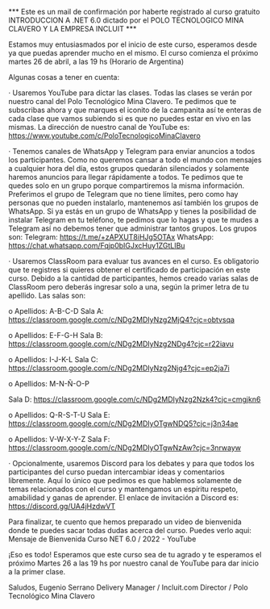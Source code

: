 

*** Este es un mail de confirmación por haberte registrado al curso gratuito INTRODUCCION A .NET 6.0 dictado por el POLO TECNOLOGICO MINA CLAVERO Y LA EMPRESA INCLUIT ***

Estamos muy entusiasmados por el inicio de este curso, esperamos desde ya que puedas aprender mucho en el mismo.
El curso comienza el próximo martes 26 de abril, a las 19 hs (Horario de Argentina)

Algunas cosas a tener en cuenta:

·         Usaremos YouTube para dictar las clases. Todas las clases se verán por nuestro canal del Polo Tecnológico Mina Clavero. Te pedimos que te subscribas ahora y que marques el iconito de la campanita así te enteras de cada clase que vamos subiendo si es que no puedes estar en vivo en las mismas. 
La dirección de nuestro canal de YouTube es: https://www.youtube.com/c/PoloTecnologicoMinaClavero



·         Tenemos canales de WhatsApp y Telegram para enviar anuncios a todos los participantes. Como no queremos cansar a todo el mundo con mensajes a cualquier hora del día, estos grupos quedarán silenciados y solamente haremos anuncios para llegar rápidamente a todos. Te pedimos que te quedes solo en un grupo porque compartiremos la misma información. Preferimos el grupo de Telegram que no tiene límites, pero como hay personas que no pueden instalarlo, mantenemos así también los grupos de WhatsApp.
Si ya estás en un grupo de WhatsApp y tienes la posibilidad de instalar Telegram en tu teléfono, te pedimos que lo hagas y que te mudes a Telegram así no debemos tener que administrar tantos grupos.
Los grupos son:
Telegram:  https://t.me/+zAPXUT8iHJg5OTAx
WhatsApp: https://chat.whatsapp.com/Fqjp0bIGJxcHuy1ZGtLIBu



·         Usaremos ClassRoom para evaluar tus avances en el curso. Es obligatorio que te registres si quieres obtener el certificado de participación en este curso.
Debido a la cantidad de participantes, hemos creado varias salas de ClassRoom pero deberás ingresar solo a una, según la primer letra de tu apellido. Las salas son:


o   Apellidos: A-B-C-D
Sala A:  https://classroom.google.com/c/NDg2MDIyNzg2MjQ4?cjc=obtvsqa

 

o   Apellidos: E-F-G-H
Sala B: https://classroom.google.com/c/NDg2MDIyNzg2NDg4?cjc=r22iavu

 

o   Apellidos: I-J-K-L
Sala C: https://classroom.google.com/c/NDg2MDIyNzg2Njg4?cjc=ep2ja7i

 

o   Apellidos: M-N-Ñ-O-P

Sala D: https://classroom.google.com/c/NDg2MDIyNzg2Nzk4?cjc=cmgjkn6

 

o   Apellidos: Q-R-S-T-U
Sala E: https://classroom.google.com/c/NDg2MDIyOTgwNDQ5?cjc=j3n34ae

 

o   Apellidos: V-W-X-Y-Z
Sala F: https://classroom.google.com/c/NDg2MDIyOTgwNzAw?cjc=3nrwayw



·         Opcionalmente, usaremos Discord para los debates y para que todos los participantes del curso puedan intercambiar ideas y comentarios libremente. Aquí lo único que pedimos es que hablemos solamente de temas relacionados con el curso y mantengamos un espíritu respeto, amabilidad y ganas de aprender.
El enlace de invitación a Discord es: https://discord.gg/UA4jHzdwVT

 

Para finalizar, te cuento que hemos preparado un video de bienvenida donde te puedes sacar todas dudas acerca del curso.
Puedes verlo aqui: Mensaje de Bienvenida Curso NET 6.0 / 2022 - YouTube


¡Eso es todo!
Esperamos que este curso sea de tu agrado y te esperamos el próximo Martes 26 a las 19 hs por nuestro canal de YouTube para dar inicio a la primer clase.

Saludos,
Eugenio Serrano
Delivery Manager / Incluit.com
Director  / Polo Tecnológico Mina Clavero
